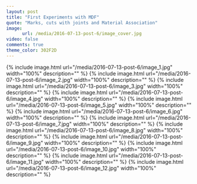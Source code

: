 ```yaml
---
layout: post
title: "First Experiments with MDF"
quote: "Marks, cuts with joints and Material Association"
image:
      url: /media/2016-07-13-post-6/image_cover.jpg
video: false
comments: true
theme_color: 302F2D
---
```


{% include image.html url="/media/2016-07-13-post-6/image_1.jpg" width="100%" description="" %}
{% include image.html url="/media/2016-07-13-post-6/image_2.jpg" width="100%" description="" %}
{% include image.html url="/media/2016-07-13-post-6/image_3.jpg" width="100%" description="" %}
{% include image.html url="/media/2016-07-13-post-6/image_4.jpg" width="100%" description="" %}
{% include image.html url="/media/2016-07-13-post-6/image_5.jpg" width="100%" description="" %}
{% include image.html url="/media/2016-07-13-post-6/image_6.jpg" width="100%" description="" %}
{% include image.html url="/media/2016-07-13-post-6/image_7.jpg" width="100%" description="" %}
{% include image.html url="/media/2016-07-13-post-6/image_8.jpg" width="100%" description="" %}
{% include image.html url="/media/2016-07-13-post-6/image_9.jpg" width="100%" description="" %}
{% include image.html url="/media/2016-07-13-post-6/image_10.jpg" width="100%" description="" %}
{% include image.html url="/media/2016-07-13-post-6/image_11.jpg" width="100%" description="" %}
{% include image.html url="/media/2016-07-13-post-6/image_12.jpg" width="100%" description="" %}


